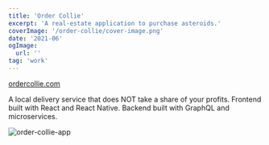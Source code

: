 ```yaml
---
title: 'Order Collie'
excerpt: 'A real-estate application to purchase asteroids.'
coverImage: '/order-collie/cover-image.png'
date: '2021-06'
ogImage:
  url: ''
tag: 'work'
---
```


[ordercollie.com](https://www.ordercollie.com/)

A local delivery service that does NOT take a share of your profits. Frontend built with React and React Native. Backend built with GraphQL and microservices.

![order-collie-app](https://images.squarespace-cdn.com/content/v1/609aba3ae2c7d43cf950728a/1620763521353-YSLZJ4J2NGZL0WG2DWLJ/OC_2.png)